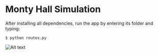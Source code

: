 # Monty Hall Simulation

After installing all dependencies, run the app by entering its folder and typing:

`$ python routes.py`

![Alt text](montyHallSimulation.jpg?raw=true "Title")
